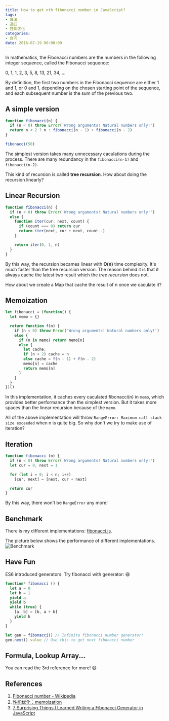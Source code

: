 ```yaml
---
title: How to get nth fibonacci number in JavaScript?
tags:
- 算法
- 递归
- 性能优化
categories:
- 自问
date: 2016-07-19 00:00:00
---
```


In mathematics, the Fibonacci numbers are the numbers in the following integer sequence, called the Fibonacci sequence:

0, 1, 1, 2, 3, 5, 8, 13, 21, 34, ...

By definition, the first two numbers in the Fibonacci sequence are either 1 and 1, or 0 and 1, depending on the chosen starting point of the sequence, and each subsequent number is the sum of the previous two.

<!-- more -->

## A simple version

```javascript
function fibonacci(n) {
  if (n < 0) throw Error('Wrong arguments! Natural numbers only!')
  return n < 2 ? n : fibonacci(n - 1) + fibonacci(n - 2)
}

fibonacci(50)
```

The simplest version takes many unnecessary caculations during the process. There are many redundancy in the `fibonacci(n-1)` and `fibonacci(n-2)`.

This kind of recursion is called **tree recursion**. How about doing the recursion linearly?

## Linear Recursion

```javascript
function fibonacci(n) {
  if (n < 0) throw Error('Wrong arguments! Natural numbers only!')
  else {
    function iter(cur, next, count) {
      if (count === 0) return cur
      return iter(next, cur + next, count--)
    }

    return iter(0, 1, n)
  }
}
```

By this way, the recursion becames linear with **O(n)** time complexity. It's much faster than the tree recursion version. The reason behind it is that it always cache the latest two result which the *tree recursion* does not.

How about we create a Map that cache the result of n once we caculate it?

## Memoization

```javascript
let fibonacci = (function() {
  let memo = {}

  return function f(n) {
    if (n < 0) throw Error('Wrong arguments! Natural numbers only!')
    else {
      if (n in memo) return memo[n]
      else {
        let cache;
        if (n < 2) cache = n
        else cache = f(n - 1) + f(n - 2)
        memo[n] = cache
        return memo[n]
      }
    }
  }
})()
```

In this implementation, it caches every caculated fibonacci(n) in `memo`, which provides better performance than the simplest version. But it takes more spaces than the linear recursion because of the `memo`.

All of the above implementation will throw `RangeError: Maximum call stack size exceeded` when n is quite big. So why don't we try to make use of iteration?

## Iteration

```javascript
function fibonacci (n) {
  if (n < 0) throw Error('Wrong arguments! Natural numbers only!')
  let cur = 0, next = 1

  for (let i = 0; i < n; i++)
    [cur, next] = [next, cur + next]

  return cur
}
```

By this way, there won't be `RangeError` any more!

## Benchmark

There is my different implementations: [fibonacci.js](https://github.com/daix6/AskDaily/tree/master/examples/fibonacci.js).

The picture below shows the performance of different implementations.
![Benchmark](/blog/gallery/fibonacci.png)

## Have Fun

ES6 introduced generators. Try fibonacci with generator: :laughing:

```javascript
function* fibonacci () {
  let a = 0
  let b = 1
  yield a
  yield b
  while (true) {
    [a, b] = [b, a + b]
    yield b
  }
}

let gen = fibonacci() // Infinite fibonacci number generator!
gen.next().value // Use this to get next fibonacci number

```

## Formula, Lookup Array...

You can read the 3rd reference for more! :yum:

## References

1. [Fibonacci number - Wikipedia](https://en.wikipedia.org/wiki/Fibonacci_number)
2. [性能优化：memoization](http://taobaofed.org/blog/2016/07/14/performance-optimization-memoization/)
3. [7 Surprising Things I Learned Writing a Fibonacci Generator in JavaScript](https://medium.com/javascript-scene/7-surprising-things-i-learned-writing-a-fibonacci-generator-4886a5c87710#.ryupgw428)

